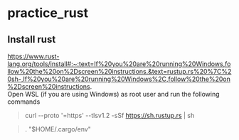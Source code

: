 # practice_rust

## Install rust


https://www.rust-lang.org/tools/install#:~:text=If%20you%20are%20running%20Windows,follow%20the%20on%2Dscreen%20instructions.&text=rustup.rs%20%7C%20sh-,If%20you%20are%20running%20Windows%2C,follow%20the%20on%2Dscreen%20instructions. \
Open WSL (if you are using Windows) as root user and run the following commands

> curl --proto '=https' --tlsv1.2 -sSf https://sh.rustup.rs | sh

> . "$HOME/.cargo/env"

